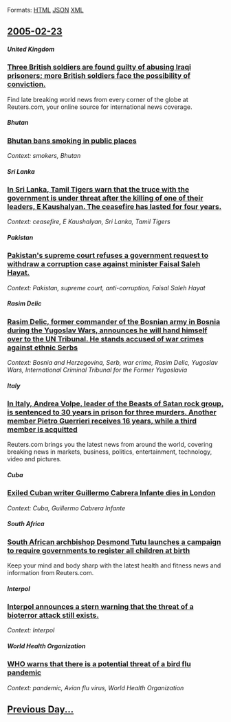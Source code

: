 
Formats: [HTML](2005/02/23/index.html)  [JSON](2005/02/23/index.json)  [XML](2005/02/23/index.xml)  

## [2005-02-23](/news/2005/02/23/index.md)

##### United Kingdom
### [ Three British soldiers are found guilty of abusing Iraqi prisoners; more British soldiers face the possibility of conviction. ](/news/2005/02/23/three-british-soldiers-are-found-guilty-of-abusing-iraqi-prisoners-more-british-soldiers-face-the-possibility-of-conviction.md)
Find late breaking world news from every corner of the globe at Reuters.com, your online source for international news coverage.

##### Bhutan
### [ Bhutan bans smoking in public places ](/news/2005/02/23/bhutan-bans-smoking-in-public-places.md)
_Context: smokers, Bhutan_

##### Sri Lanka
### [ In Sri Lanka, Tamil Tigers warn that the truce with the government is under threat after the killing of one of their leaders, E Kaushalyan. The ceasefire has lasted for four years. ](/news/2005/02/23/in-sri-lanka-tamil-tigers-warn-that-the-truce-with-the-government-is-under-threat-after-the-killing-of-one-of-their-leaders-e-kaushalyan.md)
_Context: ceasefire, E Kaushalyan, Sri Lanka, Tamil Tigers_

##### Pakistan
### [ Pakistan's supreme court refuses a government request to withdraw a corruption case against minister Faisal Saleh Hayat. ](/news/2005/02/23/pakistan-s-supreme-court-refuses-a-government-request-to-withdraw-a-corruption-case-against-minister-faisal-saleh-hayat.md)
_Context: Pakistan, supreme court, anti-corruption, Faisal Saleh Hayat_

##### Rasim Delic
### [ Rasim Delic, former commander of the Bosnian army in Bosnia during the Yugoslav Wars, announces he will hand himself over to the UN Tribunal. He stands accused of war crimes against ethnic Serbs ](/news/2005/02/23/rasim-delia-former-commander-of-the-bosnian-army-in-bosnia-during-the-yugoslav-wars-announces-he-will-hand-himself-over-to-the-un-tribun.md)
_Context: Bosnia and Herzegovina, Serb, war crime, Rasim Delic, Yugoslav Wars, International Criminal Tribunal for the Former Yugoslavia_

##### Italy
### [ In Italy, Andrea Volpe, leader of the Beasts of Satan rock group, is sentenced to 30 years in prison for three murders. Another member Pietro Guerrieri receives 16 years, while a third member is acquitted ](/news/2005/02/23/in-italy-andrea-volpe-leader-of-the-beasts-of-satan-rock-group-is-sentenced-to-30-years-in-prison-for-three-murders-another-member-piet.md)
Reuters.com brings you the latest news from around the world, covering breaking news in markets, business, politics, entertainment, technology, video and pictures.

##### Cuba
### [ Exiled Cuban writer Guillermo Cabrera Infante dies in London ](/news/2005/02/23/exiled-cuban-writer-guillermo-cabrera-infante-dies-in-london.md)
_Context: Cuba, Guillermo Cabrera Infante_

##### South Africa
### [ South African archbishop Desmond Tutu launches a campaign to require governments to register all children at birth ](/news/2005/02/23/south-african-archbishop-desmond-tutu-launches-a-campaign-to-require-governments-to-register-all-children-at-birth.md)
Keep your mind and body sharp with the latest health and fitness news and information from Reuters.com.

##### Interpol
### [ Interpol announces a stern warning that the threat of a bioterror attack still exists. ](/news/2005/02/23/interpol-announces-a-stern-warning-that-the-threat-of-a-bioterror-attack-still-exists.md)
_Context: Interpol_

##### World Health Organization
### [ WHO warns that there is a potential threat of a bird flu pandemic ](/news/2005/02/23/who-warns-that-there-is-a-potential-threat-of-a-bird-flu-pandemic.md)
_Context: pandemic, Avian flu virus, World Health Organization_

## [Previous Day...](/news/2005/02/22/index.md)

